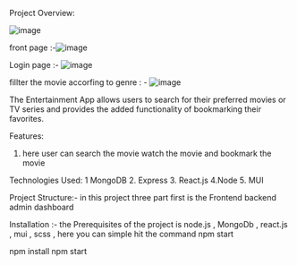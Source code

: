 Project Overview: 

![image](https://github.com/Nitish-UIUX/Entertainment_app/assets/85404125/11cd85ca-0235-4c08-ab42-dee13bdab58a)


front page :-![image](https://github.com/Nitish-UIUX/Entertainment_app/assets/85404125/090a1b72-61df-4c9c-ba3c-29a213089005)


Login page :- ![image](https://github.com/Nitish-UIUX/Entertainment_app/assets/85404125/7fb8f3d3-925a-4eeb-ae19-ed8582516f65)

fillter the movie accorfing to genre : -
![image](https://github.com/Nitish-UIUX/Entertainment_app/assets/85404125/7d62d6c0-8da0-4b61-82be-e4c83a4b5c33)





The Entertainment App allows users to search for their preferred movies or TV series and provides the added functionality of bookmarking their favorites. 


Features: 

1. here user can search the movie  watch the movie and bookmark the movie


   
Technologies Used: 
1 MongoDB 
2. Express 
3. React.js 
4.Node 
5. MUI 

Project Structure:- 
in this project three part first is the 
Frontend 
backend 
admin dashboard 


Installation :-  the Prerequisites of the project is node.js , MongoDb , react.js , mui , scss  , here you can simple hit the command npm start 

npm install
npm start
